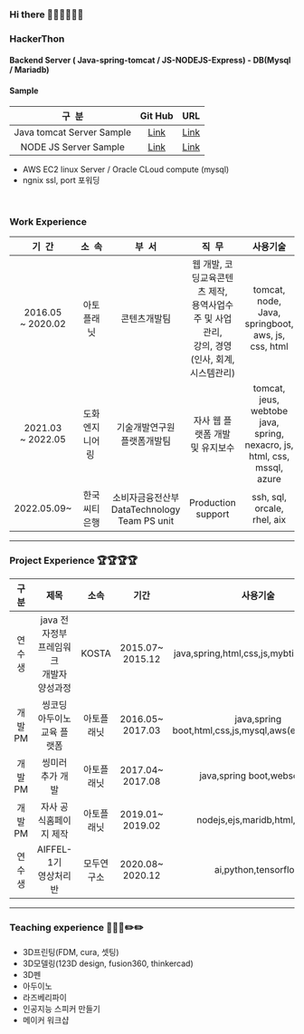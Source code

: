 ### Hi there 👋🐑🐑🐑🐑🐑

### HackerThon 
#### Backend Server ( Java-spring-tomcat / JS-NODEJS-Express) - DB(Mysql / Mariadb)
#### Sample
| 구&nbsp;&nbsp;분 | Git Hub | URL |
|:--------:|:-----:|:-----:|
|Java tomcat  Server Sample|<a href="https://github.com/ittapa/2411-BackEnd_java" target="_blank">Link</a>|<a href="https://jweb.qook.io" target="_blank">Link</a>|
|NODE JS Server Sample|<a href="https://github.com/ittapa/2411-BackEnd_js" target="_blank">Link</a>|<a href="https://jsweb.qook.io" target="_blank">Link</a>|
- AWS EC2 linux Server / Oracle CLoud compute (mysql)
- ngnix ssl, port 포워딩
<br/>

### Work Experience 
| 기&nbsp;&nbsp;간 | 소&nbsp;&nbsp;속 | 부&nbsp;&nbsp;서 | 직&nbsp;&nbsp;무 | 사용기술  |
|:------:|:----:|:-------:|:-------:|:-------:|
| 2016.05<br/>~ 2020.02 | 아토 플래닛    | 콘텐츠개발팀 | 웹 개발, 코딩교육콘텐츠 제작, <br/>용역사업수주 및 사업관리, <br/>강의, 경영(인사, 회계, 시스템관리) | tomcat, node, Java, springboot, <br/>aws, js, css, html|
| 2021.03<br/>~ 2022.05| 도화엔지니어링&nbsp; | 기술개발연구원<br/>플랫폼개발팀 | 자사 웹 플랫폼 개발 및 유지보수| tomcat, jeus, webtobe java, spring, <br/>nexacro, js, html, css, mssql, azure|
| 2022.05.09~          | 한국씨티은행| 소비자금융전산부 <br/> DataTechnology<br/>Team PS unit | Production support | ssh, sql, orcale, rhel, aix |

-----
### Project Experience 🏆🏆🏆🏆
| 구분 | 제목 | 소속 | 기간 | 사용기술  | etc|
|:---:|:----------:|:------:|:------:|:-----:|:-------:|
|연수생   |java 전자정부 프레임워크<br/> 개발자 양성과정|KOSTA|2015.07~<br/>2015.12|java,spring,html,css,js,mybtis,oracle,sql|<a href="https://github.com/ittapa/Tippingpoint" target="_blank">Link</a>|
|개발PM   |씽코딩 아두이노 <br/>교육 플랫폼|아토플래닛|2016.05~<br/>2017.03|java,spring boot,html,css,js,mysql,aws(ec2,rds),svg |<a href="https://thingcoding.qook.io/" target="_blank">Link</a> |
|개발PM   |씽미러 추가 개발         |아토플래닛|2017.04~<br/>2017.08|java,spring boot,websocket |<a href="https://thingcoding.qook.io/" target="_blank">Link</a>|
|개발PM   |자사 공식홈페이지 제작   |아토플래닛|2019.01~<br/>2019.02|nodejs,ejs,maridb,html,css,js |<a href="https://ato.qook.io" target="_blank">Link</a> |
|연수생   |AIFFEL-1기 <br/> 영상처리반|모두연구소|2020.08~<br/>2020.12|ai,python,tensorflow  |<a href="https://github.com/ittapa/AIFFEL_LSG" target="_blank">Link</a>|
-----
### Teaching experience 📑📑📑✏️✏️
- 3D프린팅(FDM, cura, 셋팅)
- 3D모델링(123D design, fusion360, thinkercad)
- 3D펜
- 아두이노
- 라즈베리파이
- 인공지능 스피커 만들기
- 메이커 워크샵



<!--
**ittapa/ittapa** is a ✨ _special_ ✨ repository because its `README.md` (this file) appears on your GitHub profile.






Here are some ideas to get you started:

- 🔭 I’m currently working on ...
- 🌱 I’m currently learning ...
- 👯 I’m looking to collaborate on ...
- 🤔 I’m looking for help with ...
- 💬 Ask me about ...
- 📫 How to reach me: ...
- 😄 Pronouns: ...
- ⚡ Fun fact: ...
-->
